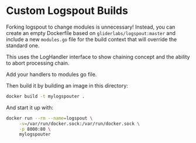 # Custom Logspout Builds

Forking logspout to change modules is unnecessary! Instead, you can create an
empty Dockerfile based on `gliderlabs/logspout:master` and include a new `modules.go` file for the
build context that will override the standard one.

This uses the LogHandler interface to show chaining concept and the ability to abort processing chain. 

Add your handlers to modules go file. 

Then build it by building an image in this directory:

```sh
docker build -t mylogspouter .
```

And start it up with:

```sh
docker run --rm --name=logspout \
     -v=/var/run/docker.sock:/var/run/docker.sock \
     -p 8000:80 \
     mylogspouter
```
